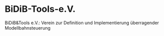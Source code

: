 # BiDiB-Tools-e.V.
BiDiB&amp;Tools e.V.: Verein zur Definition und Implementierung überragender Modellbahnsteuerung
